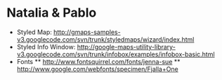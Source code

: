 # Natalia & Pablo

* Styled Map: http://gmaps-samples-v3.googlecode.com/svn/trunk/styledmaps/wizard/index.html
* Styled Info Window: http://google-maps-utility-library-v3.googlecode.com/svn/trunk/infobox/examples/infobox-basic.html
* Fonts
** http://www.fontsquirrel.com/fonts/jenna-sue
** http://www.google.com/webfonts/specimen/Fjalla+One
